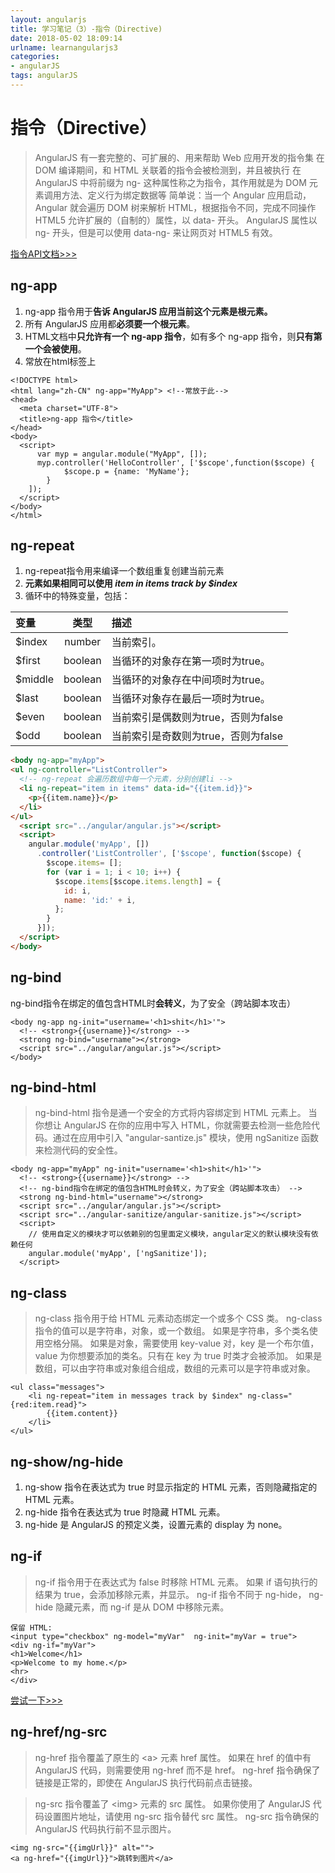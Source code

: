 ```yaml
---
layout: angularjs
title: 学习笔记（3）-指令（Directive)
date: 2018-05-02 18:09:14
urlname: learnangularjs3
categories:
- angularJS
tags: angularJS
---
```

# 指令（Directive）

> AngularJS 有一套完整的、可扩展的、用来帮助 Web 应用开发的指令集
在 DOM 编译期间，和 HTML 关联着的指令会被检测到，并且被执行
在 AngularJS 中将前缀为 ng- 这种属性称之为指令，其作用就是为 DOM 元素调用方法、定义行为绑定数据等
简单说：当一个 Angular 应用启动，Angular 就会遍历 DOM 树来解析 HTML，根据指令不同，完成不同操作
HTML5 允许扩展的（自制的）属性，以 data- 开头。
AngularJS 属性以 ng- 开头，但是可以使用 data-ng- 来让网页对 HTML5 有效。

[指令API文档>>>](http://www.angularjs.net.cn/api/ng/directive/)
## ng-app
1. ng-app 指令用于**告诉 AngularJS 应用当前这个元素是根元素。**
2. 所有 AngularJS 应用都**必须要一个根元素**。
3. HTML文档中**只允许有一个 ng-app 指令**，如有多个 ng-app 指令，则**只有第一个会被使用**。
4. 常放在html标签上

```
<!DOCTYPE html>
<html lang="zh-CN" ng-app="MyApp"> <!--常放于此-->
<head>
  <meta charset="UTF-8">
  <title>ng-app 指令</title>
</head>
<body>
  <script>
	  var myp = angular.module("MyApp", []);
	  myp.controller('HelloController', ['$scope',function($scope) {
            $scope.p = {name: 'MyName'};
        }
    ]);
  </script>
</body>
</html>
```
## ng-repeat

1. ng-repeat指令用来编译一个数组重复创建当前元素
2. **元素如果相同可以使用 *item in items track by $index***
3. 循环中的特殊变量，包括：

|变量|类型|描述|
|:------------- |:-------------:|:-----|
|$index	|number	|当前索引。|
|$first|boolean|当循环的对象存在第一项时为true。|
|$middle|boolean|当循环的对象存在中间项时为true。|
|$last	|boolean|当循环对象存在最后一项时为true。|
|$even	|boolean|当前索引是偶数则为true，否则为false|
|$odd	|boolean|当前索引是奇数则为true，否则为false|
```html
<body ng-app="myApp">
<ul ng-controller="ListController">
  <!-- ng-repeat 会遍历数组中每一个元素，分别创建li -->
  <li ng-repeat="item in items" data-id="{{item.id}}">
    <p>{{item.name}}</p>
  </li>
</ul>
  <script src="../angular/angular.js"></script>
  <script>
    angular.module('myApp', [])
      .controller('ListController', ['$scope', function($scope) {
        $scope.items= [];
        for (var i = 1; i < 10; i++) {
          $scope.items[$scope.items.length] = {
            id: i,
            name: 'id:' + i,
          };
        }
      }]);
  </script>
</body>
```

## ng-bind
ng-bind指令在绑定的值包含HTML时**会转义**，为了安全（跨站脚本攻击）

```
<body ng-app ng-init="username='<h1>shit</h1>'">
  <!-- <strong>{{username}}</strong> -->
  <strong ng-bind="username"></strong>
  <script src="../angular/angular.js"></script>
</body>
```

## ng-bind-html

> ng-bind-html 指令是通一个安全的方式将内容绑定到 HTML 元素上。
当你想让 AngularJS 在你的应用中写入 HTML，你就需要去检测一些危险代码。通过在应用中引入 "angular-santize.js" 模块，使用 ngSanitize 函数来检测代码的安全性。

```
<body ng-app="myApp" ng-init="username='<h1>shit</h1>'">
  <!-- <strong>{{username}}</strong> -->
  <!-- ng-bind指令在绑定的值包含HTML时会转义，为了安全（跨站脚本攻击） -->
  <strong ng-bind-html="username"></strong>
  <script src="../angular/angular.js"></script>
  <script src="../angular-sanitize/angular-sanitize.js"></script>
  <script>
    // 使用自定义的模块才可以依赖别的包里面定义模块，angular定义的默认模块没有依赖任何
    angular.module('myApp', ['ngSanitize']);
  </script>
```
## ng-class

> ng-class 指令用于给 HTML 元素动态绑定一个或多个 CSS 类。
ng-class 指令的值可以是字符串，对象，或一个数组。
如果是字符串，多个类名使用空格分隔。
如果是对象，需要使用 key-value 对，key 是一个布尔值，value 为你想要添加的类名。只有在 key 为 true 时类才会被添加。
如果是数组，可以由字符串或对象组合组成，数组的元素可以是字符串或对象。

```
<ul class="messages">
    <li ng-repeat="item in messages track by $index" ng-class="{red:item.read}">
        {{item.content}}
    </li>
</ul>

```

## ng-show/ng-hide
1. ng-show 指令在表达式为 true 时显示指定的 HTML 元素，否则隐藏指定的 HTML 元素。
2. ng-hide 指令在表达式为 true 时隐藏 HTML 元素。
3. ng-hide 是 AngularJS 的预定义类，设置元素的 display 为 none。

## ng-if
> ng-if 指令用于在表达式为 false 时移除 HTML 元素。
如果 if 语句执行的结果为 true，会添加移除元素，并显示。
ng-if 指令不同于 ng-hide， ng-hide 隐藏元素，而 ng-if 是从 DOM 中移除元素。

```
保留 HTML:
<input type="checkbox" ng-model="myVar"  ng-init="myVar = true">
<div ng-if="myVar">
<h1>Welcome</h1>
<p>Welcome to my home.</p>
<hr>
</div>
```
[尝试一下>>>](http://www.angularjs.net.cn/demo/117 "AngularJs在线测试")
## ng-href/ng-src

> ng-href 指令覆盖了原生的 &lt;a&gt; 元素 href 属性。
如果在 href 的值中有 AngularJS 代码，则需要使用 ng-href 而不是 href。
ng-href 指令确保了链接是正常的，即使在 AngularJS 执行代码前点击链接。


> ng-src 指令覆盖了 &lt;img&gt; 元素的 src 属性。
如果你使用了 AngularJS 代码设置图片地址，请使用 ng-src 指令替代 src 属性。
ng-src 指令确保的 AngularJS 代码执行前不显示图片。

```
<img ng-src="{{imgUrl}}" alt="">
<a ng-href="{{imgUrl}}">跳转到图片</a>
```
